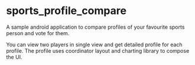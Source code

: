# sports_profile_compare
A sample android application to compare profiles of your favourite sports person and vote for them.

You can view two players in single view and get detailed profile for each profile. 
The profile uses coordinator layout and charting library to compose the UI.
